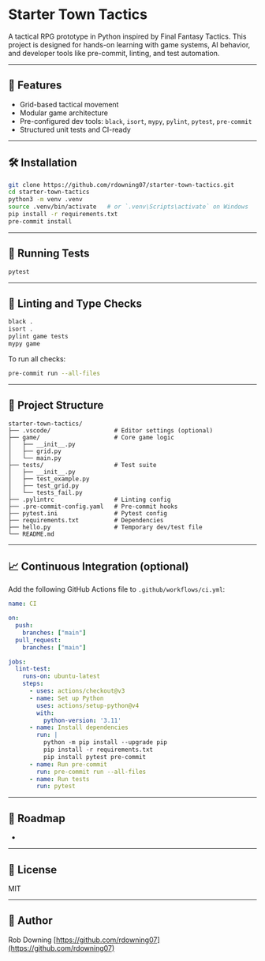 # Starter Town Tactics

A tactical RPG prototype in Python inspired by Final Fantasy Tactics. This project is designed for hands-on learning with game systems, AI behavior, and developer tools like pre-commit, linting, and test automation.

---

## 🚀 Features

- Grid-based tactical movement
- Modular game architecture
- Pre-configured dev tools: `black`, `isort`, `mypy`, `pylint`, `pytest`, `pre-commit`
- Structured unit tests and CI-ready

---

## 🛠️ Installation

```bash
git clone https://github.com/rdowning07/starter-town-tactics.git
cd starter-town-tactics
python3 -m venv .venv
source .venv/bin/activate   # or `.venv\Scripts\activate` on Windows
pip install -r requirements.txt
pre-commit install
```

---

## 🧪 Running Tests

```bash
pytest
```

---

## 🧹 Linting and Type Checks

```bash
black .
isort .
pylint game tests
mypy game
```

To run all checks:

```bash
pre-commit run --all-files
```

---

## 📂 Project Structure

```
starter-town-tactics/
├── .vscode/                  # Editor settings (optional)
├── game/                     # Core game logic
│   ├── __init__.py
│   ├── grid.py
│   └── main.py
├── tests/                    # Test suite
│   ├── __init__.py
│   ├── test_example.py
│   ├── test_grid.py
│   └── tests_fail.py
├── .pylintrc                 # Linting config
├── .pre-commit-config.yaml   # Pre-commit hooks
├── pytest.ini                # Pytest config
├── requirements.txt          # Dependencies
├── hello.py                  # Temporary dev/test file
└── README.md
```

---

## 📈 Continuous Integration (optional)

Add the following GitHub Actions file to `.github/workflows/ci.yml`:

```yaml
name: CI

on:
  push:
    branches: ["main"]
  pull_request:
    branches: ["main"]

jobs:
  lint-test:
    runs-on: ubuntu-latest
    steps:
      - uses: actions/checkout@v3
      - name: Set up Python
        uses: actions/setup-python@v4
        with:
          python-version: '3.11'
      - name: Install dependencies
        run: |
          python -m pip install --upgrade pip
          pip install -r requirements.txt
          pip install pytest pre-commit
      - name: Run pre-commit
        run: pre-commit run --all-files
      - name: Run tests
        run: pytest
```

---

## 🧭 Roadmap

-

---

## 📜 License

MIT

---

## 👤 Author

Rob Downing [https://github.com/rdowning07](https://github.com/rdowning07)

